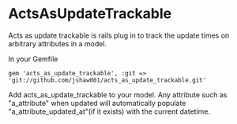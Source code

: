 ActsAsUpdateTrackable
========

Acts as update trackable is rails plug in to track the update times on arbitrary attributes in a model.

In your Gemfile

``` console
gem 'acts_as_update_trackable', :git => 'git://github.com/jshaw001/acts_as_update_trackable.git'
```

Add acts_as_update_trackable to your model. Any attribute such as "a_attribute" when updated will automatically populate "a_attribute_updated_at"(if it exists) with the current datetime.